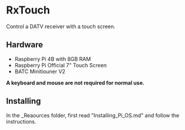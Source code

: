 # RxTouch

Control a DATV receiver with a touch screen.

## Hardware

- Raspberry Pi 4B with 8GB RAM
- Raspberry Pi Official 7" Touch Screen
- BATC Minitiouner V2

**A keyboard and mouse are not required for normal use.**

## Installing

In the _Reaources folder, first read "Installing_Pi_OS.md" and follow the instructions.

